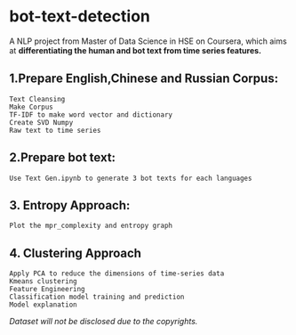 # bot-text-detection
A NLP project from Master of Data Science in HSE on Coursera, which aims at **differentiating the human and bot text from time series features.**
## 1.Prepare English,Chinese and Russian Corpus:
	Text Cleansing
	Make Corpus
	TF-IDF to make word vector and dictionary
	Create SVD Numpy
	Raw text to time series
## 2.Prepare bot text:
	Use Text Gen.ipynb to generate 3 bot texts for each languages
## 3. Entropy Approach:
	Plot the mpr_complexity and entropy graph
## 4. Clustering Approach
	Apply PCA to reduce the dimensions of time-series data
	Kmeans clustering
	Feature Engineering
	Classification model training and prediction
	Model explanation

*Dataset will not be disclosed due to the copyrights.*
